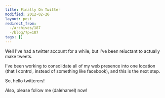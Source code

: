 ```yaml
---
title: Finally On Twitter
modified: 2012-02-26
layout: post
redirect_from:
  -/archives/187
  -/blog/?p=187
tags: []
---
```



Well I've had a twitter account for a while, but I've been reluctant to actually make tweets.

I've been working to consolidate all of my web presence into one location (that I control, instead of something like facebook), and this is the next step.

So, hello twitterers!

Also, please follow me (dalehamel) now!
